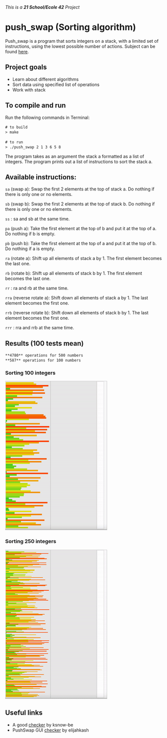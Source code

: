 _This is a **21 School/Ecole 42** Project_

# push_swap (Sorting algorithm)

Push_swap is a program that sorts integers on a stack, with a limited set of instructions, using the lowest possible number of actions. Subject can be found [here](https://cdn.intra.42.fr/pdf/pdf/47284/en.subject.pdf).

## Project goals

* Learn about different algorithms
* Sort data using specified list of operations
* Work with stack

## To compile and run
Run the following commands in Terminal:
```shell
# to build
> make

# to run
> ./push_swap 2 1 3 6 5 8
```

The program takes as an argument the stack a formatted as a list of integers. The program prints out a list of instructions to sort the stack a.

## Available instructions:
`sa` (swap a): Swap the first 2 elements at the top of stack a. Do nothing if there is only one or no elements.

`sb` (swap b): Swap the first 2 elements at the top of stack b. Do nothing if there is only one or no elements.

`ss` : sa and sb at the same time.

`pa` (push a): Take the first element at the top of b and put it at the top of a. Do nothing if b is empty.

`pb` (push b): Take the first element at the top of a and put it at the top of b. Do nothing if a is empty.

`ra` (rotate a): Shift up all elements of stack a by 1. The first element becomes the last one.

`rb` (rotate b): Shift up all elements of stack b by 1. The first element becomes the last one.

`rr` : ra and rb at the same time.

`rra` (reverse rotate a): Shift down all elements of stack a by 1. The last element becomes the first one.

`rrb` (reverse rotate b): Shift down all elements of stack b by 1. The last element becomes the first one.

`rrr` : rra and rrb at the same time.

## Results (100 tests mean)

    **4780** operations for 500 numbers
    **587** operations for 100 numbers


### Sorting 100 integers

![Push Swap in action](images/pushswap100.gif)

### Sorting 250 integers

![Push Swap in action](images/pushswap250.gif)

## Useful links

* A good [checker](https://github.com/ksnow-be/push_swap_checker) by ksnow-be
* PushSwap GUI [checker](https://github.com/elijahkash/push_swap_gui) by elijahkash